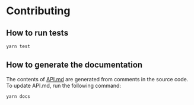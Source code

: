 # Contributing

## How to run tests

```bash
yarn test
```

## How to generate the documentation

The contents of [API.md](API.md) are generated from comments in the source code.
To update API.md, run the following command:

```bash
yarn docs
```